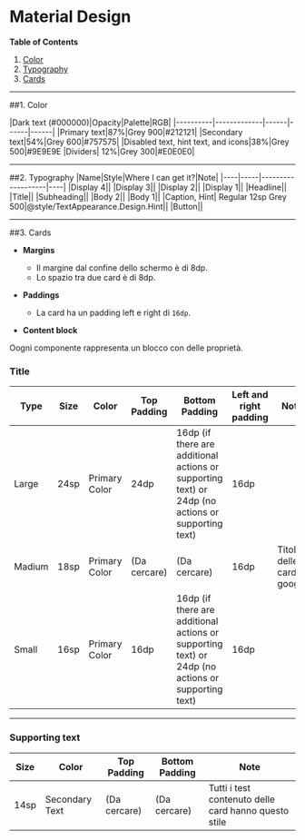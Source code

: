 # Material Design

**Table of Contents**

1. [Color](#color)
2. [Typography](#2-typography)
3. [Cards](#3-cards)

---

##1. Color

|Dark text (#000000)|Opacity|Palette|RGB|
|----------|-------------|------|------|------|
|Primary text|87%|Grey 900|#212121|
|Secondary text|54%|Grey 600|#757575|
|Disabled text, hint text, and icons|38%|Grey 500|#9E9E9E
|Dividers| 12%|Grey 300|#E0E0E0|

---

##2. Typography
|Name|Style|Where I can get it?|Note|
|----|-----|-------------------|----|
|Display 4||
|Display 3||
|Display 2||
|Display 1||
|Headline||
|Title||
|Subheading||
|Body 2||
|Body 1||
|Caption, Hint| Regular 12sp Grey 500|@style/TextAppearance.Design.Hint||
|Button||

---

##3. Cards
* **Margins**
  * Il margine dal confine dello schermo è di 8dp.
  * Lo spazio tra due card è di 8dp.

* **Paddings**
  * La card ha un padding left e right di `16dp`.

* **Content block**

Oogni componente rappresenta un blocco con delle proprietà.

### Title 
|Type|Size|Color|Top Padding|Bottom Padding|Left and right padding|Note|
|----|----|-----|-----------|--------------|----------------------|----|
|Large|24sp|Primary Color|24dp|16dp (if there are additional actions or supporting text) or 24dp (no actions or supporting text)|16dp||
|Madium|18sp|Primary Color|(Da cercare)|(Da cercare)|16dp|Titolo delle card di google|
|Small|16sp|Primary Color|16dp|16dp (if there are additional actions or supporting text) or 24dp (no actions or supporting text)|16dp||

---

### Supporting text
|Size|Color|Top Padding|Bottom Padding|Note|
|----|-----|-----------|--------------|----|
|14sp|Secondary Text|(Da cercare)|(Da cercare)|Tutti i test contenuto delle card hanno questo stile|

